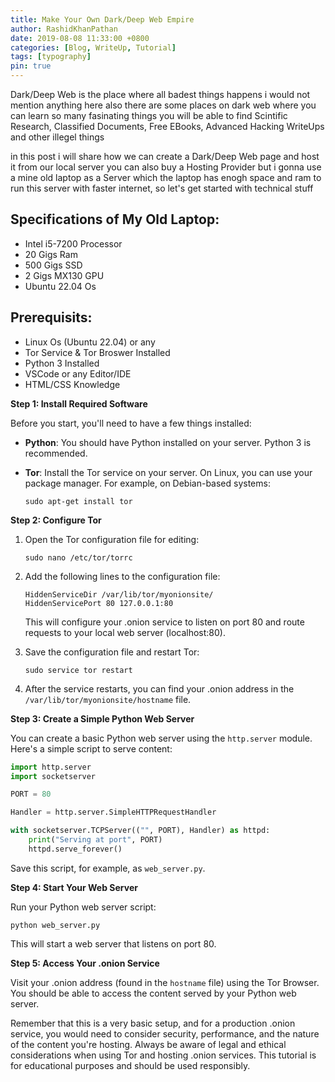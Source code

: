 ```yaml
---
title: Make Your Own Dark/Deep Web Empire
author: RashidKhanPathan
date: 2019-08-08 11:33:00 +0800
categories: [Blog, WriteUp, Tutorial]
tags: [typography]
pin: true
---
```


Dark/Deep Web is the place where all badest things happens i would not mention anything here also there are some places on dark web where you can learn so many fasinating things you will be able to find Scintific Research, Classified Documents, Free EBooks, Advanced Hacking WriteUps and other illegel things

in this post i will share how we can create a Dark/Deep Web page and host it from our local server you can also buy a Hosting Provider but i gonna use a mine old laptop as a Server which the laptop has enogh space and ram to run this server with faster internet, so let's get started with technical stuff

## Specifications of My Old Laptop:
- Intel i5-7200 Processor
- 20 Gigs Ram 
- 500 Gigs SSD
- 2 Gigs MX130 GPU
- Ubuntu 22.04 Os

## Prerequisits:
- Linux Os (Ubuntu 22.04) or any
- Tor Service & Tor Broswer Installed
- Python 3 Installed
- VSCode or any Editor/IDE
- HTML/CSS Knowledge

**Step 1: Install Required Software**

Before you start, you'll need to have a few things installed:

- **Python**: You should have Python installed on your server. Python 3 is recommended.

- **Tor**: Install the Tor service on your server. On Linux, you can use your package manager. For example, on Debian-based systems:

  ```
  sudo apt-get install tor
  ```

**Step 2: Configure Tor**

1. Open the Tor configuration file for editing:

   ```
   sudo nano /etc/tor/torrc
   ```

2. Add the following lines to the configuration file:

   ```
   HiddenServiceDir /var/lib/tor/myonionsite/
   HiddenServicePort 80 127.0.0.1:80
   ```

   This will configure your .onion service to listen on port 80 and route requests to your local web server (localhost:80).

3. Save the configuration file and restart Tor:

   ```
   sudo service tor restart
   ```

4. After the service restarts, you can find your .onion address in the `/var/lib/tor/myonionsite/hostname` file.

**Step 3: Create a Simple Python Web Server**

You can create a basic Python web server using the `http.server` module. Here's a simple script to serve content:

```python
import http.server
import socketserver

PORT = 80

Handler = http.server.SimpleHTTPRequestHandler

with socketserver.TCPServer(("", PORT), Handler) as httpd:
    print("Serving at port", PORT)
    httpd.serve_forever()
```

Save this script, for example, as `web_server.py`.

**Step 4: Start Your Web Server**

Run your Python web server script:

```
python web_server.py
```

This will start a web server that listens on port 80.

**Step 5: Access Your .onion Service**

Visit your .onion address (found in the `hostname` file) using the Tor Browser. You should be able to access the content served by your Python web server.

Remember that this is a very basic setup, and for a production .onion service, you would need to consider security, performance, and the nature of the content you're hosting. Always be aware of legal and ethical considerations when using Tor and hosting .onion services. This tutorial is for educational purposes and should be used responsibly.

